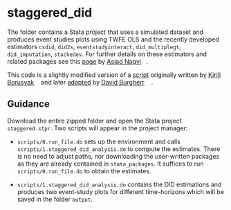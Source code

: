 # staggered_did

The folder contains a Stata project that uses a simulated dataset and produces event studies plots using TWFE OLS and the recently developed estimators `csdid`, `did2s`, `eventstudyinteract`, `did_multiplegt`, `did_imputation`, `stackedev`. For further details on these estimators and related packages see this [page](https://github.com/asjadnaqvi/Diff-in-Diff-Notes/blob/main/README.md) by [Asjad Naqvi](https://asjadnaqvi.github.io)[<img width="12px" src="https://cdn.jsdelivr.net/npm/simple-icons@v5/icons/twitter.svg"/>](https://twitter.com/asjadnaqvi).

This code is a slightly modified version of a [script](https://github.com/borusyak/did_imputation/blob/main/five_estimators_example.do) originally written by [Kirill Borusyak](https://sites.google.com/view/borusyak/home)[<img width="12px" src="https://cdn.jsdelivr.net/npm/simple-icons@v5/icons/twitter.svg"/>](https://twitter.com/borusyak) and later [adapted](https://www.dropbox.com/s/p5i94ryf4h9o335/five_estimators_example_adapted.do?dl=0) by [David Burgherr](https://www.lse.ac.uk/International-Inequalities/People/David-Burgherr) [<img width="12px" src="https://cdn.jsdelivr.net/npm/simple-icons@v5/icons/twitter.svg" />](https://twitter.com/d_burgherr).

## Guidance

Download the entire zipped folder and open the Stata project `staggered.stpr`. Two scripts will appear in the project manager:

- `scripts/0.run_file.do` sets up the environment and calls `scripts/1.staggered_did_analysis.do` to compute the estimates. There is no need to adjust paths, nor downloading the user-written packages as they are already contained in `stata_packages`. It suffices to run `scripts/0.run_file.do` to obtain the estimates.

- `scripts/1.staggered_did_analysis.do` contains the DID estimations and produces two event-study plots for different time-horizons which will be saved in the folder `output`.


